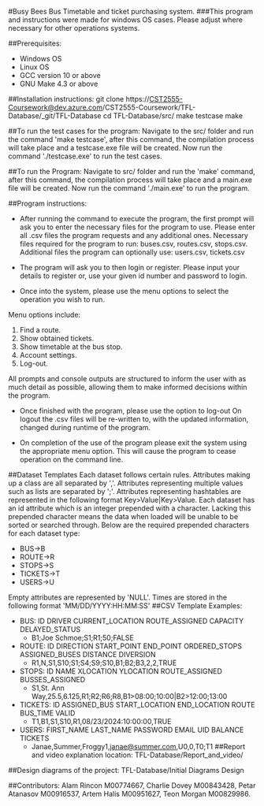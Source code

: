 #Busy Bees Bus Timetable and ticket purchasing system.
###This program and instructions were made for windows OS cases. Please adjust where necessary for other operations systems.

##Prerequisites:
- Windows OS
- Linux OS
- GCC version 10 or above
- GNU Make 4.3 or above

##Installation instructions:
git clone https://CST2555-Coursework@dev.azure.com/CST2555-Coursework/TFL-Database/_git/TFL-Database
cd TFL-Database/src/
make testcase
make
 
##To run the test cases for the program:
Navigate to the src/ folder and run the command 'make testcase',
after this command, the compilation process will take place and a testcase.exe file will be created.
Now run the command './testcase.exe' to run the test cases.

##To run the Program:
Navigate to src/ folder and run the 'make' command,
after this command, the compilation process will take place and a main.exe file will be created.
Now run the command './main.exe' to run the program.

##Program instructions:
- After running the command to execute the program, the first prompt will ask you to enter the necessary files for the program to use. 
Please enter all .csv files the program requests and any additional ones.
Necessary files required for the program to run:
buses.csv, routes.csv, stops.csv.
Additional files the program can optionally use:
users.csv, tickets.csv

- The program will ask you to then login or register.
Please input your details to register or, use your given id number and password to login.

- Once into the system, please use the menu options to select the operation you wish to run.

Menu options include:
1. Find a route.
2. Show obtained tickets.
3. Show timetable at the bus stop.
9. Account settings.
0. Log-out.

All prompts and console outputs are structured to inform the user with as much detail as possible, 
allowing them to make informed decisions within the program.

- Once finished with the program, please use the option to log-out
On logout the .csv files will be re-written to, with the updated information, changed during runtime of the program.

- On completion of the use of the program please exit the system using the appropriate menu option.
This will cause the program to cease operation on the command line.

##Dataset Templates
Each dataset follows certain rules.
Attributes making up a class are all separated by ','. Attributes representing multiple values such as lists are separated by ';'. Attributes representing hashtables are represented in the following format Key>Value|Key>Value.
Each dataset has an id attribute which is an integer prepended with a character. Lacking this prepended character means the data when loaded will be unable to be sorted or searched through.
Below are the required prepended characters for each dataset type:
- BUS->B
- ROUTE->R
- STOPS->S
- TICKETS->T
- USERS->U

Empty attributes are represented by 'NULL'.
Times are stored in the following format 'MM/DD/YYYY:HH:MM:SS'
##CSV Template Examples:
- BUS: ID DRIVER CURRENT_LOCATION ROUTE_ASSIGNED CAPACITY DELAYED_STATUS
    - B1;Joe Schmoe;S1;R1;50;FALSE
- ROUTE: ID DIRECTION START_POINT END_POINT ORDERED_STOPS ASSIGNED_BUSES DISTANCE DIVERSION
    - R1,N,S1,S10;S1;S4;S9;S10,B1;B2;B3,2,2,TRUE
- STOPS: ID NAME XLOCATION YLOCATION ROUTE_ASSIGNED BUSSES_ASSIGNED
    - S1,St. Ann Way,25.5,6.125,R1;R2;R6;R8,B1>08:00;10:00|B2>12:00;13:00
- TICKETS: ID ASSIGNED_BUS START_LOCATION END_LOCATION ROUTE BUS_TIME VALID
    - T1,B1,S1,S10,R1,08/23/2024:10:00:00,TRUE
- USERS: FIRST_NAME LAST_NAME PASSWORD EMAIL UID BALANCE TICKETS
    - Janae,Summer,Froggy1,janae@summer.com,U0,0,T0;T1
##Report and video explanation location:
TFL-Database/Report_and_video/

##Design diagrams of the project:
TFL-Database/Initial Diagrams Design

##Contributors:
Alam Rincon M00774667, 
Charlie Dovey M00843428, 
Petar Atanasov M00916537, 
Artem Halis M00951627, 
Teon Morgan M00829986.